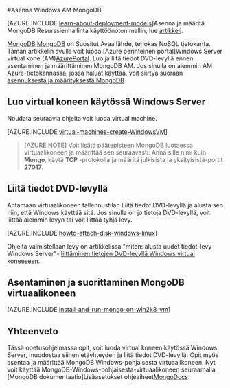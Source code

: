 <properties
    pageTitle="Asenna Windows AM MongoDB | Microsoft Azure"
    description="Opi asentamaan MongoDB, joka on luotu käyttämällä perinteinen käyttöönoton mallin käytössä Windows Server Azure-AM."
    services="virtual-machines-windows"
    documentationCenter=""
    authors="iainfoulds"
    manager="timlt"
    editor="tysonn"
    tags="azure-service-management"/>

<tags
    ms.service="virtual-machines-windows"
    ms.workload="infrastructure-services"
    ms.tgt_pltfrm="vm-windows"
    ms.devlang="na"
    ms.topic="article"
    ms.date="10/10/2016"
    ms.author="iainfou"/>

#<a name="install-mongodb-on-a-windows-vm"></a>Asenna Windows AM MongoDB

[AZURE.INCLUDE [learn-about-deployment-models](../../includes/learn-about-deployment-models-classic-include.md)]Asenna ja määritä MongoDB Resurssienhallinta käyttöönoton mallin, lue [artikkeli](virtual-machines-windows-classic-install-mongodb.md).

[MongoDB] [ MongoDB] on Suositut Avaa lähde, tehokas NoSQL tietokanta. Tämän artikkelin avulla voit luoda [Azure perinteinen portal]Windows Server virtual kone (AM)[AzurePortal]. Luo ja liitä tiedot DVD-levyllä ennen asentaminen ja määrittäminen MongoDB AM. Jos sinulla on aiemmin AM Azure-tietokannassa, jossa haluat käyttää, voit siirtyä suoraan [asennuksesta ja määrityksestä MongoDB](#install-and-run-mongodb-on-the-virtual-machine).


## <a name="create-a-virtual-machine-running-windows-server"></a>Luo virtual koneen käytössä Windows Server

Noudata seuraavia ohjeita voit luoda virtual machine.

[AZURE.INCLUDE [virtual-machines-create-WindowsVM](../../includes/virtual-machines-create-windowsvm.md)]

> [AZURE.NOTE] Voit lisätä päätepisteen MongoDB luotaessa virtuaalikoneen ja määrittää sen seuraavasti: Anna sille nimi kuin **Mongo**, käytä **TCP** -protokolla ja määritä julkisista ja yksityisistä-portit **27017**.

## <a name="attach-a-data-disk"></a>Liitä tiedot DVD-levyllä
Antamaan virtuaalikoneen tallennustilan Liitä tiedot DVD-levyllä ja alusta sen niin, että Windows käyttää sitä. Jos sinulla on jo tietoja DVD-levyllä, voit liittää aiemmin levyn tai voit liittää tyhjä levy.

[AZURE.INCLUDE [howto-attach-disk-windows-linux](../../includes/howto-attach-disk-windows-linux.md)]

Ohjeita valmistellaan levy on artikkelissa "miten: alusta uudet tiedot-levy Windows Server"- [liittäminen tietojen DVD-levyllä Windows virtual koneeseen](virtual-machines-windows-classic-attach-disk.md).

## <a name="install-and-run-mongodb-on-the-virtual-machine"></a>Asentaminen ja suorittaminen MongoDB virtuaalikoneen

[AZURE.INCLUDE [install-and-run-mongo-on-win2k8-vm](../../includes/install-and-run-mongo-on-win2k8-vm.md)]

## <a name="summary"></a>Yhteenveto
Tässä opetusohjelmassa opit, voit luoda virtual koneen käytössä Windows Server, muodostaa siihen etäyhteyden ja liitä tiedot DVD-levyllä.  Opit myös asentaa ja määrittää MongoDB Windows-pohjaisesta virtuaalikoneen. Nyt voit käyttää MongoDB-Windows-pohjaisesta-virtuaalikoneen seuraamalla [MongoDB dokumentaatio]Lisäasetukset ohjeaiheet[MongoDocs].

[MongoDocs]: http://docs.mongodb.org/manual/
[MongoDB]: http://www.mongodb.org/
[AzurePortal]: http://manage.windowsazure.com
